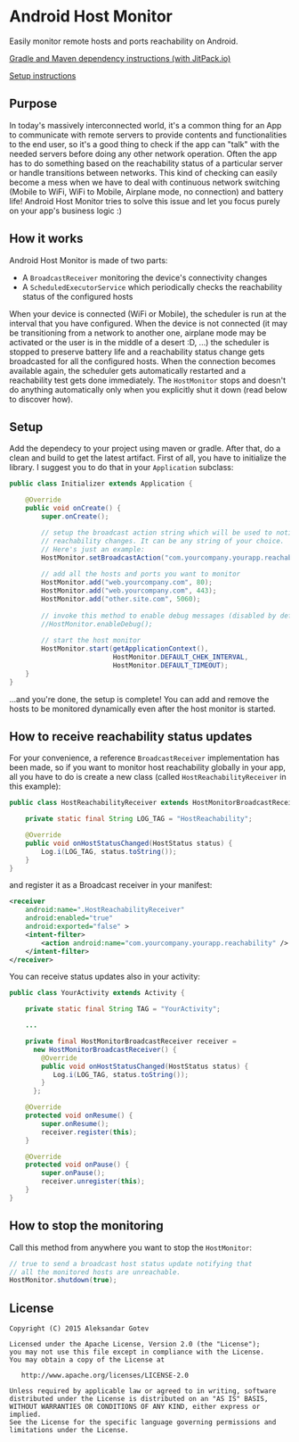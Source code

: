 # Android Host Monitor
Easily monitor remote hosts and ports reachability on Android.

[Gradle and Maven dependency instructions (with JitPack.io)](https://jitpack.io/#alexbbb/android-host-monitor/1.0)

[Setup instructions](#setup)

## Purpose
In today's massively interconnected world, it's a common thing for an App to communicate with remote servers to provide contents and functionalities to the end user, so it's a good thing to check if the app can "talk" with the needed servers before doing any other network operation. Often the app has to do something based on the reachability status of a particular server or handle transitions between networks. This kind of checking can easily become a mess when we have to deal with continuous network switching (Mobile to WiFi, WiFi to Mobile, Airplane mode, no connection) and battery life! Android Host Monitor tries to solve this issue and let you focus purely on your app's business logic :)

## How it works
Android Host Monitor is made of two parts:
* A `BroadcastReceiver` monitoring the device's connectivity changes
* A `ScheduledExecutorService` which periodically checks the reachability status of the configured hosts

When your device is connected (WiFi or Mobile), the scheduler is run at the interval that you have configured. When the device is not connected (it may be transitioning from a network to another one, airplane mode may be activated or the user is in the middle of a desert :D, ...) the scheduler is stopped to preserve battery life and a reachability status change gets broadcasted for all the configured hosts. When the connection becomes available again, the scheduler gets automatically restarted and a reachability test gets done immediately. The `HostMonitor` stops and doesn't do anything automatically only when you explicitly shut it down (read below to discover how).

## Setup <a id="setup"></a>
Add the dependecy to your project using maven or gradle. After that, do a clean and build to get the latest artifact.
First of all, you have to initialize the library. I suggest you to do that in your `Application` subclass:

```java
public class Initializer extends Application {

    @Override
    public void onCreate() {
        super.onCreate();

        // setup the broadcast action string which will be used to notify
        // reachability changes. It can be any string of your choice. 
        // Here's just an example:
        HostMonitor.setBroadcastAction("com.yourcompany.yourapp.reachability");
        
        // add all the hosts and ports you want to monitor
        HostMonitor.add("web.yourcompany.com", 80);
        HostMonitor.add("web.yourcompany.com", 443);
        HostMonitor.add("other.site.com", 5060);
        
        // invoke this method to enable debug messages (disabled by default)
        //HostMonitor.enableDebug();
        
        // start the host monitor
        HostMonitor.start(getApplicationContext(),
                          HostMonitor.DEFAULT_CHEK_INTERVAL,
                          HostMonitor.DEFAULT_TIMEOUT);
    }
}
```

...and you're done, the setup is complete! You can add and remove the hosts to be monitored dynamically even after the host monitor is started.

## How to receive reachability status updates
For your convenience, a reference `BroadcastReceiver` implementation has been made, so if you want to monitor host reachability globally in your app, all you have to do is create a new class (called `HostReachabilityReceiver` in this example):

```java
public class HostReachabilityReceiver extends HostMonitorBroadcastReceiver {

    private static final String LOG_TAG = "HostReachability";

    @Override
    public void onHostStatusChanged(HostStatus status) {
        Log.i(LOG_TAG, status.toString());
    }
}
```

and register it as a Broadcast receiver in your manifest:

```xml
<receiver
    android:name=".HostReachabilityReceiver"
    android:enabled="true"
    android:exported="false" >
    <intent-filter>
        <action android:name="com.yourcompany.yourapp.reachability" />
    </intent-filter>
</receiver>
```

You can receive status updates also in your activity:

```java
public class YourActivity extends Activity {

    private static final String TAG = "YourActivity";

    ...

    private final HostMonitorBroadcastReceiver receiver =
      new HostMonitorBroadcastReceiver() {
        @Override
        public void onHostStatusChanged(HostStatus status) {
           Log.i(LOG_TAG, status.toString());
        }  
      };

    @Override
    protected void onResume() {
        super.onResume();
        receiver.register(this);
    }

    @Override
    protected void onPause() {
        super.onPause();
        receiver.unregister(this);
    }
}
```

## How to stop the monitoring
Call this method from anywhere you want to stop the `HostMonitor`:
```java
// true to send a broadcast host status update notifying that
// all the monitored hosts are unreachable.
HostMonitor.shutdown(true);
```

## License

    Copyright (C) 2015 Aleksandar Gotev

    Licensed under the Apache License, Version 2.0 (the "License");
    you may not use this file except in compliance with the License.
    You may obtain a copy of the License at

       http://www.apache.org/licenses/LICENSE-2.0

    Unless required by applicable law or agreed to in writing, software
    distributed under the License is distributed on an "AS IS" BASIS,
    WITHOUT WARRANTIES OR CONDITIONS OF ANY KIND, either express or implied.
    See the License for the specific language governing permissions and
    limitations under the License.
